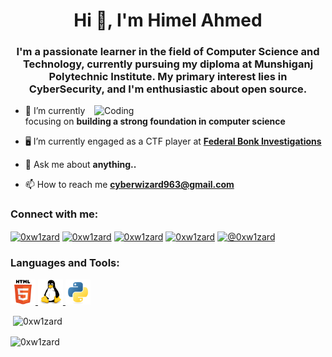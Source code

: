 <h1 align="center">Hi 👋, I'm Himel Ahmed</h1>
<h3 align="center">I'm a passionate learner in the field of Computer Science and Technology, currently pursuing my diploma at Munshiganj Polytechnic Institute. My primary interest lies in CyberSecurity, and I'm enthusiastic about open source.</h3>

<img align="right" alt="Coding" width="370" src="https://blackshirts.info/collection/im-in-gif-hacker">

- 🔭 I’m currently focusing on **building a strong foundation in computer science**

- 🖥️ I’m currently engaged as a CTF player at **<a href="https://www.facebook.com/fbictf">Federal Bonk Investigations</a>**

- 💬 Ask me about **anything..**

- 📫 How to reach me **cyberwizard963@gmail.com**

<h3 align="left">Connect with me:</h3>
<p align="left">
<a href="https://twitter.com/0xw1zard" target="blank"><img align="center" src="https://raw.githubusercontent.com/rahuldkjain/github-profile-readme-generator/master/src/images/icons/Social/twitter.svg" alt="0xw1zard" height="30" width="40" /></a>
<a href="https://linkedin.com/in/0xw1zard" target="blank"><img align="center" src="https://raw.githubusercontent.com/rahuldkjain/github-profile-readme-generator/master/src/images/icons/Social/linked-in-alt.svg" alt="0xw1zard" height="30" width="40" /></a>
<a href="https://fb.com/0xw1zard" target="blank"><img align="center" src="https://raw.githubusercontent.com/rahuldkjain/github-profile-readme-generator/master/src/images/icons/Social/facebook.svg" alt="0xw1zard" height="30" width="40" /></a>
<a href="https://instagram.com/0xw1zard" target="blank"><img align="center" src="https://raw.githubusercontent.com/rahuldkjain/github-profile-readme-generator/master/src/images/icons/Social/instagram.svg" alt="0xw1zard" height="30" width="40" /></a>
<a href="https://medium.com/@0xw1zard" target="blank"><img align="center" src="https://raw.githubusercontent.com/rahuldkjain/github-profile-readme-generator/master/src/images/icons/Social/medium.svg" alt="@0xw1zard" height="30" width="40" /></a>
</p>

<h3 align="left">Languages and Tools:</h3>
<p align="left"> <a href="https://www.w3.org/html/" target="_blank" rel="noreferrer"> <img src="https://raw.githubusercontent.com/devicons/devicon/master/icons/html5/html5-original-wordmark.svg" alt="html5" width="40" height="40"/> </a> <a href="https://www.linux.org/" target="_blank" rel="noreferrer"> <img src="https://raw.githubusercontent.com/devicons/devicon/master/icons/linux/linux-original.svg" alt="linux" width="40" height="40"/> </a> <a href="https://www.python.org" target="_blank" rel="noreferrer"> <img src="https://raw.githubusercontent.com/devicons/devicon/master/icons/python/python-original.svg" alt="python" width="40" height="40"/> </a> </p>

<p>&nbsp;<img align="center" src="https://github-readme-stats.vercel.app/api?username=0xw1zard&show_icons=true&locale=en" alt="0xw1zard" /></p>

<p><img align="center" src="https://github-readme-streak-stats.herokuapp.com/?user=0xw1zard&" alt="0xw1zard" /></p>

